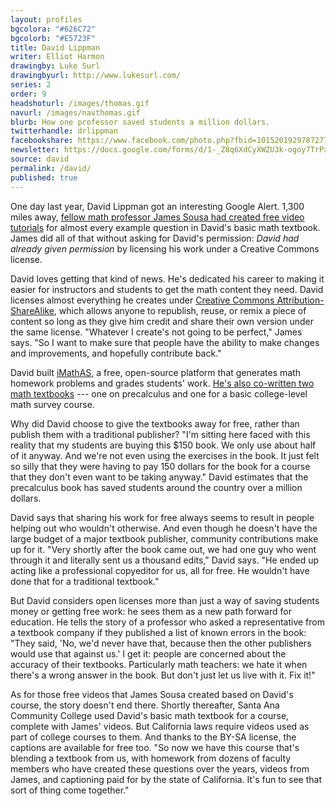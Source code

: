 ```yaml
---
layout: profiles
bgcolora: "#626C72"
bgcolorb: "#E5723F"
title: David Lippman
writer: Elliot Harmon
drawingby: Luke Surl
drawingbyurl: http://www.lukesurl.com/
series: 2
order: 9
headshoturl: /images/thomas.gif
navurl: /images/navthomas.gif
blurb: How one professor saved students a million dollars.
twitterhandle: drlippman
facebookshare: https://www.facebook.com/photo.php?fbid=10152019297872777
newsletter: https://docs.google.com/forms/d/1-_Z8q6XdCyXWZU3k-ogoy7TrPxhSN7nYHPvjj0MwogA/viewform?entry.239708838=Team+Open+-+Thomas&entry.1860916380&entry.1017428125&entry.1257771276
source: david
permalink: /david/
published: true
---
```


One day last year, David Lippman got an interesting Google Alert. 1,300 miles away, [fellow math professor James Sousa had created free video tutorials](http://creativecommons.org/weblog/entry/37647) for almost every example question in David's basic math textbook. James did all of that without asking for David's permission: *David had already given permission* by licensing his work under a Creative Commons license.

David loves getting that kind of news. He's dedicated his career to making it easier for instructors and students to get the math content they need. David licenses almost everything he creates under [Creative Commons Attribution-ShareAlike](http://creativecommons.org/licenses/by-sa/4.0/), which allows anyone to republish, reuse, or remix a piece of content so long as they give him credit and share their own version under the same license. "Whatever I create's not going to be perfect," James says. "So I want to make sure that people have the ability to make changes and improvements, and hopefully contribute back."

David built [iMathAS](http://iMathAS.com), a free, open-source platform that generates math homework problems and grades students' work. [He's also co-written two math textbooks](http://dlippman.imathas.com/) --- one on precalculus and one for a basic college-level math survey course.

Why did David choose to give the textbooks away for free, rather than publish them with a traditional publisher? "I'm sitting here faced with this reality that my students are buying this $150 book. We only use about half of it anyway. And we're not even using the exercises in the book. It just felt so silly that they were having to pay 150 dollars for the book for a course that they don't even want to be taking anyway." David estimates that the precalculus book has saved students around the country over a million dollars.

David says that sharing his work for free always seems to result in people helping out who wouldn't otherwise. And even though he doesn't have the large budget of a major textbook publisher, community contributions make up for it. "Very shortly after the book came out, we had one guy who went through it and literally sent us a thousand edits," David says. "He ended up acting like a professional copyeditor for us, all for free. He wouldn't have done that for a traditional textbook."

But David considers open licenses more than just a way of saving students money or getting free work: he sees them as a new path forward for education. He tells the story of a professor who asked a representative from a textbook company if they published a list of known errors in the book: "They said, 'No, we'd never have that, because then the other publishers would use that against us.' I get it: people are concerned about the accuracy of their textbooks. Particularly math teachers: we hate it when there's a wrong answer in the book. But don't just let us live with it. Fix it!"

As for those free videos that James Sousa created based on David's course, the story doesn't end there. Shortly thereafter, Santa Ana Community College used David's basic math textbook for a course, complete with James' videos. But California laws require videos used as part of college courses to them. And thanks to the BY-SA license, the captions are available for free too. "So now we have this course that's blending a textbook from us, with homework from dozens of faculty members who have created these questions over the years, videos from James, and captioning paid for by the state of California. It's fun to see that sort of thing come together."